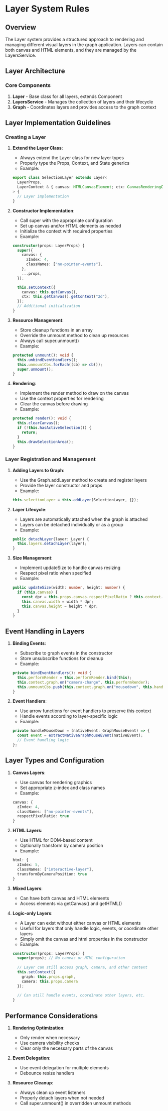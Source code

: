 # Layer System Rules

## Overview
The Layer system provides a structured approach to rendering and managing different visual layers in the graph application. Layers can contain both canvas and HTML elements, and they are managed by the LayersService.

## Layer Architecture

### Core Components
1. **Layer** - Base class for all layers, extends Component
2. **LayersService** - Manages the collection of layers and their lifecycle
3. **Graph** - Coordinates layers and provides access to the graph context

## Layer Implementation Guidelines

### Creating a Layer

1. **Extend the Layer Class**:
   - Always extend the Layer class for new layer types
   - Properly type the Props, Context, and State generics
   - Example:
   ```typescript
   export class SelectionLayer extends Layer<
     LayerProps,
     LayerContext & { canvas: HTMLCanvasElement; ctx: CanvasRenderingContext2D }
   > {
     // Layer implementation
   }
   ```

2. **Constructor Implementation**:
   - Call super with the appropriate configuration
   - Set up canvas and/or HTML elements as needed
   - Initialize the context with required properties
   - Example:
   ```typescript
   constructor(props: LayerProps) {
     super({
       canvas: {
         zIndex: 4,
         classNames: ["no-pointer-events"],
       },
       ...props,
     });

     this.setContext({
       canvas: this.getCanvas(),
       ctx: this.getCanvas().getContext("2d"),
     });
     // Additional initialization
   }
   ```

3. **Resource Management**:
   - Store cleanup functions in an array
   - Override the unmount method to clean up resources
   - Always call super.unmount()
   - Example:
   ```typescript
   protected unmount(): void {
     this.unbindEventHandlers();
     this.unmountCbs.forEach((cb) => cb());
     super.unmount();
   }
   ```

4. **Rendering**:
   - Implement the render method to draw on the canvas
   - Use the context properties for rendering
   - Clear the canvas before drawing
   - Example:
   ```typescript
   protected render(): void {
     this.clearCanvas();
     if (!this.hasActiveSelection()) {
       return;
     }
     this.drawSelectionArea();
   }
   ```

### Layer Registration and Management

1. **Adding Layers to Graph**:
   - Use the Graph.addLayer method to create and register layers
   - Provide the layer constructor and props
   - Example:
   ```typescript
   this.selectionLayer = this.addLayer(SelectionLayer, {});
   ```

2. **Layer Lifecycle**:
   - Layers are automatically attached when the graph is attached
   - Layers can be detached individually or as a group
   - Example:
   ```typescript
   public detachLayer(layer: Layer) {
     this.layers.detachLayer(layer);
   }
   ```

3. **Size Management**:
   - Implement updateSize to handle canvas resizing
   - Respect pixel ratio when specified
   - Example:
   ```typescript
   public updateSize(width: number, height: number) {
     if (this.canvas) {
       const dpr = this.props.canvas.respectPixelRatio ? this.context.constants.system?.PIXEL_RATIO : 1;
       this.canvas.width = width * dpr;
       this.canvas.height = height * dpr;
     }
   }
   ```

## Event Handling in Layers

1. **Binding Events**:
   - Subscribe to graph events in the constructor
   - Store unsubscribe functions for cleanup
   - Example:
   ```typescript
   private bindEventHandlers(): void {
     this.performRender = this.performRender.bind(this);
     this.context.graph.on("camera-change", this.performRender);
     this.unmountCbs.push(this.context.graph.on("mousedown", this.handleMouseDown, { capture: true }));
   }
   ```

2. **Event Handlers**:
   - Use arrow functions for event handlers to preserve this context
   - Handle events according to layer-specific logic
   - Example:
   ```typescript
   private handleMouseDown = (nativeEvent: GraphMouseEvent) => {
     const event = extractNativeGraphMouseEvent(nativeEvent);
     // Event handling logic
   };
   ```

## Layer Types and Configuration

1. **Canvas Layers**:
   - Use canvas for rendering graphics
   - Set appropriate z-index and class names
   - Example:
   ```typescript
   canvas: {
     zIndex: 4,
     classNames: ["no-pointer-events"],
     respectPixelRatio: true
   }
   ```

2. **HTML Layers**:
   - Use HTML for DOM-based content
   - Optionally transform by camera position
   - Example:
   ```typescript
   html: {
     zIndex: 5,
     classNames: ["interactive-layer"],
     transformByCameraPosition: true
   }
   ```

3. **Mixed Layers**:
   - Can have both canvas and HTML elements
   - Access elements via getCanvas() and getHTML()

4. **Logic-only Layers**:
   - A Layer can exist without either canvas or HTML elements
   - Useful for layers that only handle logic, events, or coordinate other layers
   - Simply omit the canvas and html properties in the constructor
   - Example:
   ```typescript
   constructor(props: LayerProps) {
     super(props); // No canvas or HTML configuration
     
     // Layer can still access graph, camera, and other context
     this.setContext({
       graph: this.props.graph,
       camera: this.props.camera
     });
     
     // Can still handle events, coordinate other layers, etc.
   }
   ```

## Performance Considerations

1. **Rendering Optimization**:
   - Only render when necessary
   - Use camera visibility checks
   - Clear only the necessary parts of the canvas

2. **Event Delegation**:
   - Use event delegation for multiple elements
   - Debounce resize handlers

3. **Resource Cleanup**:
   - Always clean up event listeners
   - Properly detach layers when not needed
   - Call super.unmount() in overridden unmount methods 